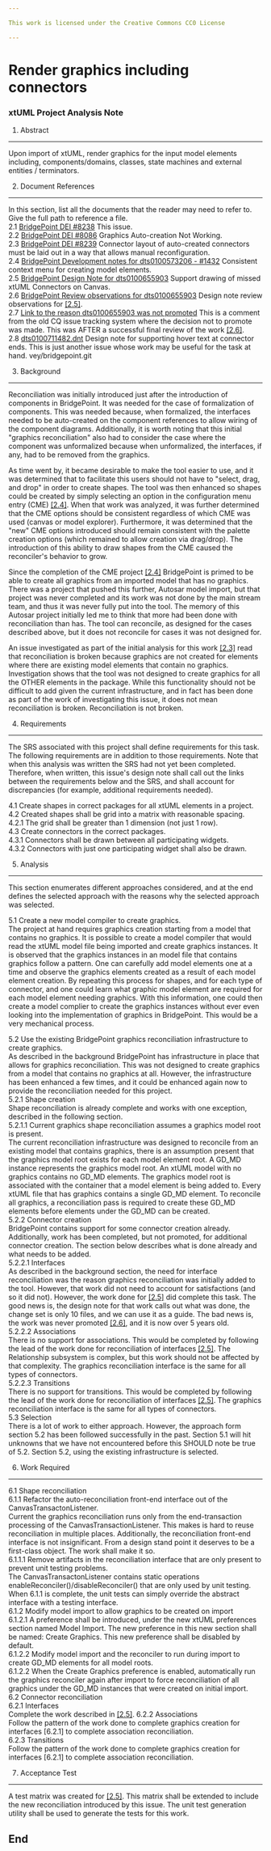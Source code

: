 ```yaml
---

This work is licensed under the Creative Commons CC0 License

---
```


# Render graphics including connectors
### xtUML Project Analysis Note

1. Abstract
-----------
Upon import of xtUML, render graphics for the input model elements including, components/domains, classes, state machines and external entities / terminators.

2. Document References
----------------------
In this section, list all the documents that the reader may need to refer to.
Give the full path to reference a file.  
<a id="2.1"></a>2.1 [BridgePoint DEI #8238](https://support.onefact.net/issues/8238) This issue.  
<a id="2.2"></a>2.2 [BridgePoint DEI #8086](https://support.onefact.net/issues/8086) Graphics Auto-creation Not Working.  
<a id="2.3"></a>2.3 [BridgePoint DEI #8239](https://support.onefact.net/issues/8239) Connector layout of auto-created connectors must be laid out in a way that allows manual reconfiguration.  
<a id="2.4"></a>2.4 [BridgePoint Development notes for  dts0100573206 - #1432](https://github.com/rmulvey/bridgepoint/tree/8238_render_graphics_including_connectors/doc-bridgepoint/notes/dts0100655903-1403) Consistent context menu for creating model elements.  
<a id="2.5"></a>2.5 [BridgePoint Design Note for dts0100655903](https://github.com/rmulvey/bridgepoint/blob/8238_render_graphics_including_connectors/doc-bridgepoint/notes/dts0100655903-1403/dts0100655903.dnt) Support drawing of missed xtUML Connectors on Canvas.  
<a id="2.6"></a>2.6 [BridgePoint Review observations for dts0100655903](https://github.com/xtuml/internal/blob/71c842bdcd937f946f977d529dc90e0f9a5f2486/Documentation_archive/20100712/review_minutes/R3_1_1/dts0100655903-01.rvm) Design note review observations for [[2.5]](#2.5).  
<a id="2.7"></a>2.7 [Link to the reason dts0100655903 was not promoted](https://support.onefact.net/issues/1432#note-58) This is a comment from the old CQ issue tracking system where the decision not to promote was made. This was AFTER a successful final review of the work [[2.6]](#2.6).  
<a id="2.8"></a>2.8 [dts0100711482.dnt](https://github.com/xtuml/internal/blob/71c842bdcd937f946f977d529dc90e0f9a5f2486/Documentation_archive/20110614/technical/notes/dts0100711482.dnt) Design note for supporting hover text at connector ends. This is just another issue whose work may be useful for the task at hand. 
vey/bridgepoint.git

3. Background
-------------
Reconciliation was initially introduced just after the introduction of components in BridgePoint. 
It was needed for the case of formalization of components. This was needed because, when formalized, 
the interfaces needed to be auto-created on the component references to allow wiring of the component diagrams. 
Additionally, it is worth noting that this initial "graphics reconciliation" also had to consider the case where the component was unformalized because when unformalized, the interfaces, if any, had to be removed from the 
graphics.

As time went by, it became desirable to make the tool easier to use, and it was determined that to 
facilitate this users should not have to "select, drag, and drop" in order to create shapes. The tool was 
then enhanced so shapes could be created by simply selecting an option in the configuration menu entry (CME) [[2.4]](#2.4). 
When that work was analyzed, it was further determined that the CME options should be consistent regardless of which 
CME was used (canvas or model explorer). Furthermore, it was determined that the "new" CME options introduced should 
remain consistent with the palette creation options (which remained to allow creation via drag/drop). The introduction of this ability to draw shapes from the CME caused the reconciler's behavior to grow.

Since the completion of the CME project [[2.4]](#2.4) BridgePoint is primed to be able to create all graphics from an imported model that has no graphics. There was a project that pushed this further, Autosar model import, but that project was never completed and its work was not done by the main stream team, and thus it was never fully put into the tool. The memory of this Autosar project initially led me to think that more had been done with reconciliation than has. The tool can reconcile, as designed for the cases described above, but it does not reconcile for cases it was not designed for. 

An issue investigated as part of the initial analysis for this work [[2.3]](#2.3) read that reconciliation is broken because graphics are not created for elements where there are existing model elements that contain no graphics. Investigation shows that the tool was not designed to create graphics for all the OTHER elements in the package. While 
this functionality should not be difficult to add given the current infrastructure, and in fact has been done as part of 
the work of investigating this issue, it does not mean reconciliation is broken. Reconciliation is not broken.

4. Requirements
---------------
The SRS associated with this project shall define requirements for this task. The following requirements are in 
addition to those requirements. Note that when this analysis was written the SRS had not yet been completed. Therefore, when written, this issue's design note shall call out the links between the requirements below and the SRS, and shall account for discrepancies (for example, additional requirements needed).  

4.1 Create shapes in correct packages for all xtUML elements in a project.  
4.2 Created shapes shall be grid into a matrix with reasonable spacing.  
4.2.1 The grid shall be greater than 1 dimension (not just 1 row).  
4.3 Create connectors in the correct packages.  
4.3.1 Connectors shall be drawn between all participating widgets.  
4.3.2 Connectors with just one participating widget shall also be drawn.  


5. Analysis
-----------
This section enumerates different approaches considered, and at the end defines the selected 
approach with the reasons why the selected approach was selected.  

5.1 Create a new model compiler to create graphics.  
The project at hand requires graphics creation starting from a model that contains no graphics. It is possible to create a model compiler that would read the xtUML model file being imported and create graphics instances. It is observed that the graphics instances in an model file that contains graphics follow a pattern. One can carefully add model elements one at a time and observe the graphics elements created as a result of each model element creation. By repeating this process for shapes, and for each type of connector, and one could learn what graphic model element are required for each model element needing graphics. With this information, one could then create a model complier to create the graphics instances without ever even looking into the implementation of graphics in BridgePoint. This would be a very mechanical process.

5.2 Use the existing BridgePoint graphics reconciliation infrastructure to create graphics.  
As described in the background BridgePoint has infrastructure in place that allows for graphics reconciliation. This was not designed to create graphics from a model that contains no graphics at all. However, the infrastructure has been enhanced a few times, and it could be enhanced again now to provide the reconciliation needed for this project.  
5.2.1 Shape creation  
Shape reconciliation is already complete and works with one exception, described in the following section.  
5.2.1.1 Current graphics shape reconciliation assumes a graphics model root is present.  
The current reconciliation infrastructure was designed to reconcile from an existing model that contains graphics, there is an assumption present that the graphics model root exists for each model element root. A GD_MD instance represents the graphics model root. An xtUML model with no graphics contains no GD_MD elements. The graphics model root is associated with the container that a model element is being added to. Every xtUML file that has graphics contains a single GD_MD element. To reconcile all graphics, a reconciliation pass is required to create these GD_MD elements before elements under the GD_MD can be created.  
5.2.2 Connector creation  
BridgePoint contains support for some connector creation already. Additionally, work has been completed, but not promoted, for additional connector creation. The section below describes what is done already and what needs to be added.  
5.2.2.1 Interfaces  
As described in the background section, the need for interface reconciliation was the reason graphics reconciliation was initially added to the tool. However, that work did not need to account for satisfactions (and so it did not). However, the work done for [[2.5]](#2.5) did complete this task. The good news is, the design note for that work calls out what was done, the change set is only 10 files, and we can use it as a guide. The bad news is, the work was never promoted [[2.6]](#2.6), and it is now over 5 years old.  
5.2.2.2 Associations  
There is no support for associations. This would be completed by following the lead of the work done for reconciliation of interfaces [[2.5]](#2.5). The Relationship subsystem is complex, but this work should not be affected by that complexity. The graphics reconciliation interface is the same for all types of connectors.  
5.2.2.3 Transitions  
There is no support for transitions. This would be completed by following the lead of the work done for reconciliation of interfaces [[2.5]](#2.5). The graphics reconciliation interface is the same for all types of connectors.  
5.3 Selection  
There is a lot of work to either approach. However, the approach form section 5.2 has been followed successfully in the past. Section 5.1 will hit unknowns that we have not encountered before this SHOULD note be true of 5.2. Section 5.2, using  the existing infrastructure is selected.  

6. Work Required
----------------
6.1 Shape reconciliation    
6.1.1 Refactor the auto-reconciliation front-end interface out of the CanvasTransactonListener.  
Current the graphics reconciliation runs only from the end-transaction processing of the CanvasTransactionListener. This makes is hard to reuse reconciliation in multiple places. Additionally, the reconciliation front-end interface is not insignificant. From a design stand point it deserves to be a first-class object. The work shall make it so.  
6.1.1.1 Remove artifacts in the reconciliation interface that are only present to prevent unit testing problems.  
The CanvasTransactonListener contains static operations enableReconciler()/disableReconciler() that are only used by unit testing. When 6.1.1 is complete, the unit tests can simply override the abstract interface with a testing interface.   
6.1.2 Modify model import to allow graphics to be created on import   
6.1.2.1 A preference shall be introduced, under the new xtUML preferences section named Model Import. The new preference in this new section shall be named: Create Graphics. This new preference shall be disabled by default.  
6.1.2.2 Modify model import and the reconciler to run during import to create GD_MD elements for all model roots.  
6.1.2.2 When the Create Graphics preference is enabled, automatically run the graphics reconciler again after import to force reconciliation of all graphics under the GD_MD instances that were created on initial import.  
6.2 Connector reconciliation    
6.2.1 Interfaces  
Complete the work described in [[2.5]](#2.5).
6.2.2 Associations  
Follow the pattern of the work done to complete graphics creation for interfaces [6.2.1] to complete association reconciliation.  
6.2.3 Transitions  
Follow the pattern of the work done to complete graphics creation for interfaces [6.2.1] to complete association reconciliation.  


7. Acceptance Test
------------------
A test matrix was created for [[2.5]](#2.5). This matrix shall be extended to include the new reconciliation introduced by this issue. The unit test generation utility shall be used to generate the tests for this work.   

End
---

